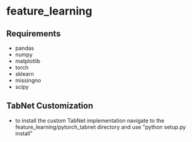 # feature_learning

## Requirements
- pandas
- numpy
- matplotlib
- torch
- sklearn
- missingno
- scipy

## TabNet Customization
- to install the custom TabNet implementation navigate to the feature_learning/pytorch_tabnet directory and use "python setup.py install"
